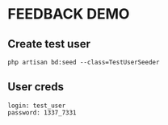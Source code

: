 # FEEDBACK DEMO

## Create test user

```shell
php artisan bd:seed --class=TestUserSeeder
```

## User creds

```
login: test_user
password: 1337_7331
```
